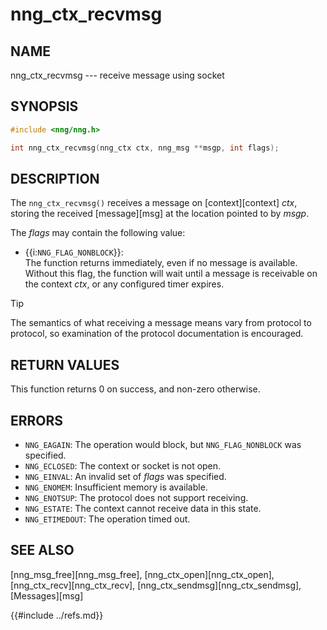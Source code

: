 # nng_ctx_recvmsg

## NAME

nng_ctx_recvmsg --- receive message using socket

## SYNOPSIS

```c
#include <nng/nng.h>

int nng_ctx_recvmsg(nng_ctx ctx, nng_msg **msgp, int flags);
```

## DESCRIPTION

The `nng_ctx_recvmsg()` receives a message on [context][context] _ctx_, storing the
received [message][msg] at the location pointed to by _msgp_.

The _flags_ may contain the following value:

- {{i:`NNG_FLAG_NONBLOCK`}}:\
  The function returns immediately, even if no message is available.
  Without this flag, the function will wait until a message is receivable
  on the context _ctx_, or any configured timer expires.

> [!TIP]
> The semantics of what receiving a message means vary from protocol to
> protocol, so examination of the protocol documentation is encouraged.

## RETURN VALUES

This function returns 0 on success, and non-zero otherwise.

## ERRORS

- `NNG_EAGAIN`: The operation would block, but `NNG_FLAG_NONBLOCK` was specified.
- `NNG_ECLOSED`: The context or socket is not open.
- `NNG_EINVAL`: An invalid set of _flags_ was specified.
- `NNG_ENOMEM`: Insufficient memory is available.
- `NNG_ENOTSUP`: The protocol does not support receiving.
- `NNG_ESTATE`: The context cannot receive data in this state.
- `NNG_ETIMEDOUT`: The operation timed out.

## SEE ALSO

[nng_msg_free][nng_msg_free],
[nng_ctx_open][nng_ctx_open],
[nng_ctx_recv][nng_ctx_recv],
[nng_ctx_sendmsg][nng_ctx_sendmsg],
[Messages][msg]

{{#include ../refs.md}}
